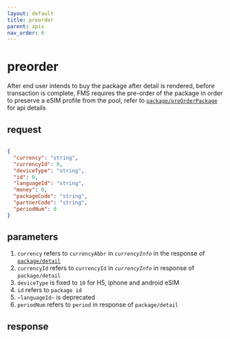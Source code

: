 ```yaml
---
layout: default
title: preorder
parent: apis
nav_order: 6
---
```


# preorder

After end user intends to buy the package after detail is rendered, before transaction is complete, FMS requires the pre-order of the package in order to preserve a eSIM profile from the pool, refer to [`package/preOrderPackage`](http://47.56.82.232:49090/swagger-ui.html#/package-controller/preOrderPackageUsingPOST) for api details

## request

```json

{
  "currency": "string",
  "currencyId": 0,
  "deviceType": "string",
  "id": 0,
  "languageId": "string",
  "money": 0,
  "packageCode": "string",
  "partnerCode": "string",
  "periodNum": 0
}

```

## parameters

1. `currency` refers to `currencyAbbr` in _`currencyInfo`_ in the response of [`package/detail`](../detail)
2. `currencyId` refers to `currencyId` in _`currencyInfo`_ in response of `package/detail`
3. `deviceType` is fixed to `10` for H5, iphone and android eSIM
4. `id` refers to `package id`
5. `~languageId~` is deprecated
6. `periodNum` refers to `period` in response of `package/detail`


## response



